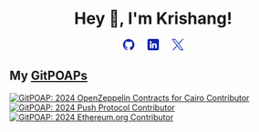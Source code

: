 <h1 align="center">Hey 👋, I'm Krishang!</h1>

<!-- Social icons section -->
<div align="center">
<a href="https://github.com/kamuikatsurgi"><img src="./assets/logo-social-github.png" width="4%" alt="Main GitHub"></a>
<img src="./assets/logo-transparent.png" width="3%" alt="space">
<a href="https://www.linkedin.com/in/krishang-shah/"><img src="./assets/logo-social-linkedin.png" width="4%" alt="LinkedIn"></a>
<img src="./assets/logo-transparent.png" width="3%" alt="space">
<a href="https://twitter.com/krishang_shah16"><img src="./assets/logo-social-twitter.png" width="4%" alt="Twitter"></a>
</div>

## My [GitPOAPs](https://www.gitpoap.io/)

<p>
<a href="https://www.gitpoap.io/gp/1097"><img src="https://assets.poap.xyz/gitpoap3a-2024-openzeppelin-contracts-for-cairo-contributor-2024-logo-1711618602343.png"  alt="GitPOAP: 2024 OpenZeppelin Contracts for Cairo Contributor" height="100" width="100"></a>
<a href="https://www.gitpoap.io/gp/1101"><img src="https://assets.poap.xyz/gitpoap3a-2024-push-protocol-contributor-2024-logo-1715172672785.png"  alt="GitPOAP: 2024 Push Protocol Contributor" height="100" width="100"></a>
<a href="https://www.gitpoap.io/gp/1081"><img src="https://assets.poap.xyz/gitpoap3a-2024-ethereumorg-contributor-2023-logo-1703962452805.png"  alt="GitPOAP: 2024 Ethereum.org Contributor" height="100" width="100"></a>
</p>

